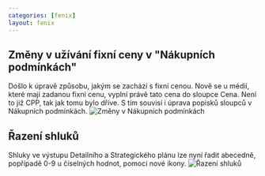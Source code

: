 ```yaml
---
categories: [fenix]
layout: fenix
---
```

## Změny v užívání fixní ceny v "Nákupních podmínkách"
Došlo k úpravě způsobu, jakým se zachází s fixní cenou. Nově se u médií, které mají zadanou fixní cenu, vyplní právě tato cena do sloupce Cena. Není to již CPP, tak jak tomu bylo dříve. S tím souvisí i úprava popisků sloupců v Nákupních podmínkách. 
![Změny v Nákupních podmínkách]({{site.url}}//data/Zmeny_NP.png "Změny v Nákupních podmínkách")

## Řazení shluků
Shluky ve výstupu Detailního a Strategického plánu lze nyní řadit abecedně, popřípadě 0-9 u číselných hodnot, pomocí nové ikony. 
![Řazení shluků]({{site.url}}//data/razeni_shluku.png "Řazení shluků")
